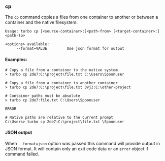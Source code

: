 ### cp

The `cp` command copies a files from one container to another or between a container and the native filesystem. 

```
Usage: turbo cp [<source-container>:]<path-from> [<target-container>:]<path-to>

<options> available:
     --format=VALUE         Use json format for output
```

#### Examples:

```
# Copy a file from a container to the native system
> turbo cp 2de7:C:\project\file.txt C:\Users\Spoonuser

# Copy a file from a container to another container
> turbo cp 2de7:C:\project\file.txt 3vj3:C:\other-project

# Container paths must be absolute
> turbo cp 2de7:file.txt C:\Users\Spoonuser

ERROR

# Native paths are relative to the current prompt
C:\Users> turbo cp 2de7:C:\project\file.txt \Spoonuser
```

#### JSON output

When `--format=json` option was passed this command will provide output in JSON format. It will contain only an exit code data or an `error` object if command failed.